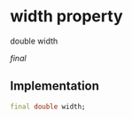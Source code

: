 


# width property







double width
  
_<span class="feature">final</span>_






## Implementation

```dart
final double width;
```







